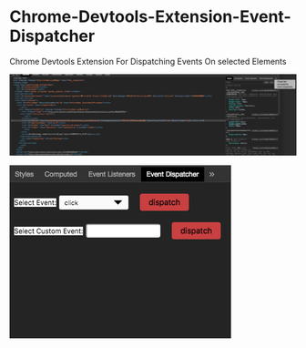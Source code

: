 # Chrome-Devtools-Extension-Event-Dispatcher

Chrome Devtools Extension For Dispatching Events On selected Elements


![alt text](./ScreenShot2.png)

![alt text](./ScreenShot1.png)


